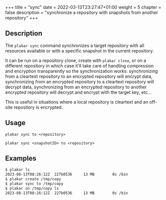 +++
title = "sync"
date = 2022-03-13T23:27:47+01:00
weight = 5
chapter = false
description = "synchronize a repository with snapshots from another repository"
+++

## Description

The `plakar sync` command synchronizes a target repository with all resources available or with a specific snapshot in the current repository.

It can be run on a repository clone,
create with `plakar clone`,
or on a different repository in which case it'll take care of handling compression and encryption transparently so the synchronization works:
synchronizing from a cleartext repository to an encrypted repository will encrypt data,
synchronizing from an encrypted repository to a cleartext repository will decrypt data,
synchronizing from an encrypted repository to another encrypted repository will decrypt and encrypt with the target key,
etc...

This is useful in situations where a local repository is cleartext and an off-site repository is encrypted.


## Usage

`plakar sync to <repository>`

`plakar sync <snapshotID> to <repository>`

## Examples

```sh
$ plakar ls
2023-08-13T08:26:12Z  227b0536     13 MB        0s /bin
$ plakar create /tmp/copy
$ plakar sync to /tmp/copy
$ plakar on /tmp/copy ls
2023-08-13T08:26:12Z  227b0536     13 MB        0s /bin
```
